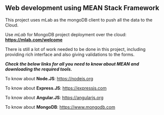 ## Web development using MEAN Stack Framework

This project uses mLab as the mongoDB client to push all the data to the Cloud.

Use *mLab* for MongoDB project deployment over the cloud: **https://mlab.com/welcome**

There is still a lot of work needed to be done in this project, including 
providing rich interface and also giving validations to the forms.

__*Check the below links for all you need to know about MEAN and downloading the required tools.*__

To know about **Node.JS**: https://nodejs.org

To know about **Express.JS**: https://expressjs.com

To know about **Angular.JS**: https://angularjs.org

To know about **MongoDB**: https://www.mongodb.com
